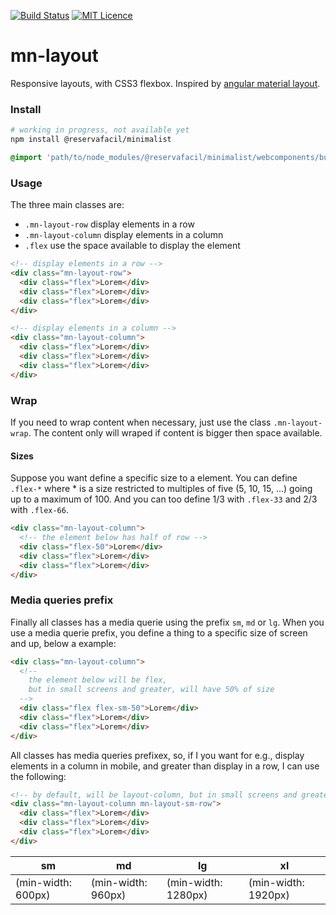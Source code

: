 [![Build Status](https://travis-ci.org/reserva-facil/minimalist.svg?branch=master)](https://travis-ci.org/reserva-facil/minimalist)
[![MIT Licence](https://badges.frapsoft.com/os/mit/mit.svg?v=103)](https://opensource.org/licenses/mit-license.php)

# mn-layout

Responsive layouts, with CSS3 flexbox. 
Inspired by [angular material layout](https://material.angularjs.org/latest/layout/introduction).

### Install

```sh
# working in progress, not available yet
npm install @reservafacil/minimalist
```

```sass
@import 'path/to/node_modules/@reservafacil/minimalist/webcomponents/button/button.scss';
```


### Usage

The three main classes are:

- `.mn-layout-row` display elements in a row
- `.mn-layout-column` display elements in a column
- `.flex` use the space available to display the element

```html
<!-- display elements in a row -->
<div class="mn-layout-row">
  <div class="flex">Lorem</div>
  <div class="flex">Lorem</div>
  <div class="flex">Lorem</div>
</div>
```

```html
<!-- display elements in a column -->
<div class="mn-layout-column">
  <div class="flex">Lorem</div>
  <div class="flex">Lorem</div>
  <div class="flex">Lorem</div>
</div>
```

### Wrap

If you need to wrap content when necessary, just use the class `.mn-layout-wrap`. The content only will wraped if content is bigger then space available.

#### Sizes

Suppose you want define a specific size to a element. You can define `.flex-*` where * is a size restricted to multiples of five (5, 10, 15, ...) going up to a maximum of 100. And you can too define 1/3 with `.flex-33` and 2/3 with `.flex-66`.

```html
<div class="mn-layout-column">
  <!-- the element below has half of row -->
  <div class="flex-50">Lorem</div>
  <div class="flex">Lorem</div>
  <div class="flex">Lorem</div>
</div>
```

### Media queries prefix

Finally all classes has a media querie using the prefix `sm`, `md` or `lg`. When you use a media querie prefix, you define a thing to a specific size of screen and up, below a example: 

```html
<div class="mn-layout-column">
  <!-- 
    the element below will be flex, 
    but in small screens and greater, will have 50% of size 
  -->
  <div class="flex flex-sm-50">Lorem</div>
  <div class="flex">Lorem</div>
  <div class="flex">Lorem</div>
</div>
```

All classes has media queries prefixex, so, if I you want for e.g., display elements in a column in mobile, and greater than display in a row, I can use the following:

```html
<!-- by default, will be layout-column, but in small screens and greater, will be a row -->
<div class="mn-layout-column mn-layout-sm-row">
  <div class="flex">Lorem</div>
  <div class="flex">Lorem</div>
  <div class="flex">Lorem</div>
</div>
```

sm | md | lg | xl
------------ | ------------- | ------------- | -------------
(min-width: 600px) | (min-width: 960px) | (min-width: 1280px) | (min-width: 1920px)
